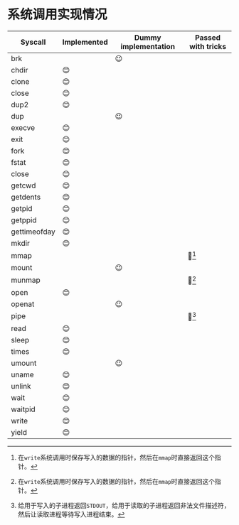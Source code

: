 # 系统调用实现情况

Syscall | Implemented | Dummy implementation | Passed with tricks
--------|-------------|----------------------|-----------
brk           |         | :wink: |                |
chdir         | :blush: |        |                |
clone         | :blush: |        |                |
close         | :blush: |        |                |
dup2          | :blush: |        |                |
dup           |         | :wink: |                |
execve        | :blush: |        |                |
exit          | :blush: |        |                |
fork          | :blush: |        |                |
fstat         | :blush: |        |                |
close         | :blush: |        |                |
getcwd        | :blush: |        |                |
getdents      | :blush: |        |                |
getpid        | :blush: |        |                |
getppid       | :blush: |        |                |
gettimeofday  | :blush: |        |                |
mkdir         | :blush: |        |                |
mmap          |         |        | :thinking:[^1] |
mount         |         | :wink: |                |
munmap        |         |        | :thinking:[^1] |
open          | :blush: |        |                |
openat        |         | :wink: |                |
pipe          |         |        | :thinking:[^2] |
read          | :blush: |        |                |
sleep         | :blush: |        |                |
times         | :blush: |        |                |
umount        |         | :wink: |                |
uname         | :blush: |        |                |
unlink        | :blush: |        |                |
wait          | :blush: |        |                |
waitpid       | :blush: |        |                |
write         | :blush: |        |                |
yield         | :blush: |        |                |

[^1]: 在`write`系统调用时保存写入的数据的指针，然后在`mmap`时直接返回这个指针。
[^2]: 给用于写入的子进程返回`STDOUT`，给用于读取的子进程返回非法文件描述符，然后让读取进程等待写入进程结束。

